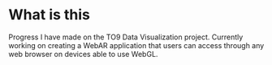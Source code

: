 # What is this
Progress I have made on the TO9 Data Visualization project. Currently working on creating a WebAR
application that users can access through any web browser on devices able to use WebGL.
